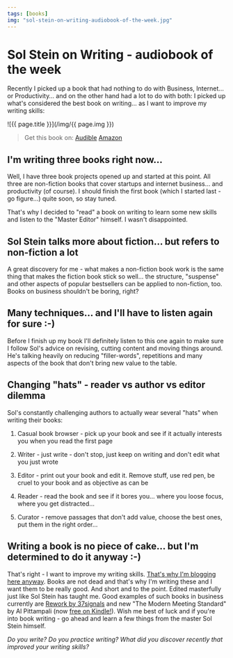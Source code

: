 ```yaml
---
tags: [books]
img: "sol-stein-on-writing-audiobook-of-the-week.jpg"
---
```


# Sol Stein on Writing - audiobook of the week


Recently I picked up a book that had nothing to do with Business, Internet… or Productivity… and on the other hand had a lot to do with both: I picked up what's considered the best book on writing… as I want to improve my writing skills:

<!--More-->

![{{ page.title }}](/img/{{ page.img }})

> Get this book on: [Audible](https://www.audible.com/pd/B002V59Z1M?tag=sliwinski-20) [Amazon](https://www.amazon.com/dp/0312254210?tag=sliwinski-20)

## I'm writing three books right now…

Well, I have three book projects opened up and started at this point. All three are non-fiction books that cover startups and internet business… and productivity (of course). I should finish the first book (which I started last - go figure…) quite soon, so stay tuned.

That's why I decided to "read" a book on writing to learn some new skills and listen to the "Master Editor" himself. I wasn't disappointed.

## Sol Stein talks more about fiction… but refers to non-fiction a lot

A great discovery for me - what makes a non-fiction book work is the same thing that makes the fiction book stick so well… the structure, "suspense" and other aspects of popular bestsellers can be applied to non-fiction, too. Books on business shouldn't be boring, right?

## Many techniques… and I'll have to listen again for sure :-)

Before I finish up my book I'll definitely listen to this one again to make sure I follow Sol's advice on revising, cutting content and moving things around. He's talking heavily on reducing "filler-words", repetitions and many aspects of the book that don't bring new value to the table.

## Changing "hats" - reader vs author vs editor dilemma

Sol's constantly challenging authors to actually wear several "hats" when writing their books:

1. Casual book browser - pick up your book and see if it actually interests you when you read the first page

2. Writer - just write - don't stop, just keep on writing and don't edit what you just wrote

3. Editor - print out your book and edit it. Remove stuff, use red pen, be cruel to your book and as objective as can be

4. Reader - read the book and see if it bores you… where you loose focus, where you get distracted…

5. Curator - remove passages that don't add value, choose the best ones, put them in the right order...

## Writing a book is no piece of cake… but I'm determined to do it anyway :-)

That's right - I want to improve my writing skills. [That's why I'm blogging here anyway](/losing-time-when-seeking-a-perfect-blog-post). Books are not dead and that's why I'm writing these and I want them to be really good. And short and to the point. Edited masterfully just like Sol Stein has taught me. Good examples of such books in business currently are [Rework by 37signals](/review-of-37signals-cookbook-called-rework-ge) and new "The Modern Meeting Standard" by Al Pittampali (now [free on Kindle!](http://www.amazon.com/Read-This-Before-Meeting-ebook/dp/B0057ZER34/ref=sr_1_1_title_1_ke?s=books&ie=UTF8&qid=1312081267&sr=1-1)). Wish me best of luck and if you're into book writing - go ahead and learn a few things from the master Sol Stein himself.

_Do you write? Do you practice writing? What did you discover recently that improved your writing skills?_

  


  
  
  
 

  



[n]: https://michael.gratis/nozbe